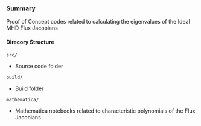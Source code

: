 ### Summary
Proof of Concept codes related to calculating the eigenvalues of the Ideal MHD Flux Jacobians

#### Direcory Structure
`src/`
- Source code folder

`build/`
- Build folder

`mathematica/`
- Mathematica notebooks related to characteristic polynomials of the Flux Jacobians  